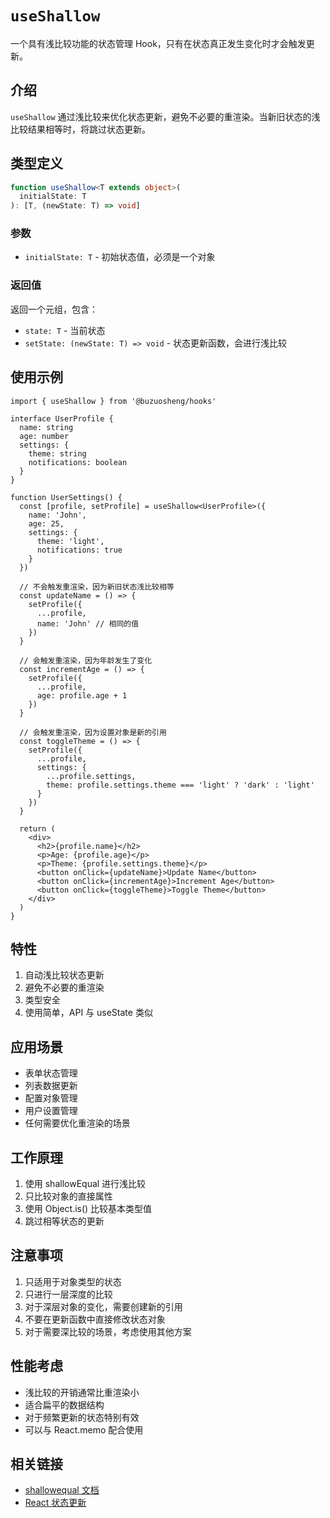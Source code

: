 # `useShallow`

一个具有浅比较功能的状态管理 Hook，只有在状态真正发生变化时才会触发更新。

## 介绍

`useShallow` 通过浅比较来优化状态更新，避免不必要的重渲染。当新旧状态的浅比较结果相等时，将跳过状态更新。

## 类型定义

```typescript
function useShallow<T extends object>(
  initialState: T
): [T, (newState: T) => void]
```

### 参数

- `initialState: T` - 初始状态值，必须是一个对象

### 返回值

返回一个元组，包含：
- `state: T` - 当前状态
- `setState: (newState: T) => void` - 状态更新函数，会进行浅比较

## 使用示例

```tsx
import { useShallow } from '@buzuosheng/hooks'

interface UserProfile {
  name: string
  age: number
  settings: {
    theme: string
    notifications: boolean
  }
}

function UserSettings() {
  const [profile, setProfile] = useShallow<UserProfile>({
    name: 'John',
    age: 25,
    settings: {
      theme: 'light',
      notifications: true
    }
  })

  // 不会触发重渲染，因为新旧状态浅比较相等
  const updateName = () => {
    setProfile({
      ...profile,
      name: 'John' // 相同的值
    })
  }

  // 会触发重渲染，因为年龄发生了变化
  const incrementAge = () => {
    setProfile({
      ...profile,
      age: profile.age + 1
    })
  }

  // 会触发重渲染，因为设置对象是新的引用
  const toggleTheme = () => {
    setProfile({
      ...profile,
      settings: {
        ...profile.settings,
        theme: profile.settings.theme === 'light' ? 'dark' : 'light'
      }
    })
  }

  return (
    <div>
      <h2>{profile.name}</h2>
      <p>Age: {profile.age}</p>
      <p>Theme: {profile.settings.theme}</p>
      <button onClick={updateName}>Update Name</button>
      <button onClick={incrementAge}>Increment Age</button>
      <button onClick={toggleTheme}>Toggle Theme</button>
    </div>
  )
}
```

## 特性

1. 自动浅比较状态更新
2. 避免不必要的重渲染
3. 类型安全
4. 使用简单，API 与 useState 类似

## 应用场景

- 表单状态管理
- 列表数据更新
- 配置对象管理
- 用户设置管理
- 任何需要优化重渲染的场景

## 工作原理

1. 使用 shallowEqual 进行浅比较
2. 只比较对象的直接属性
3. 使用 Object.is() 比较基本类型值
4. 跳过相等状态的更新

## 注意事项

1. 只适用于对象类型的状态
2. 只进行一层深度的比较
3. 对于深层对象的变化，需要创建新的引用
4. 不要在更新函数中直接修改状态对象
5. 对于需要深比较的场景，考虑使用其他方案

## 性能考虑

- 浅比较的开销通常比重渲染小
- 适合扁平的数据结构
- 对于频繁更新的状态特别有效
- 可以与 React.memo 配合使用

## 相关链接

- [shallowequal 文档](https://github.com/dashed/shallowequal)
- [React 状态更新](https://react.dev/learn/updating-objects-in-state)